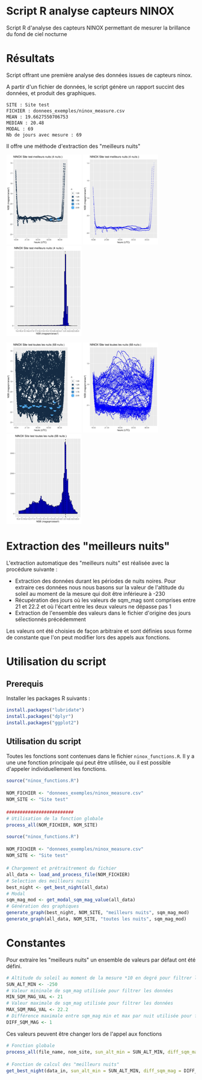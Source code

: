 # Script R analyse capteurs NINOX
Script R d'analyse des capteurs NINOX permettant de mesurer la brillance du fond de ciel nocturne

# Résultats
Script offrant une première analyse des données issues de capteurs ninox.

A partir d'un fichier de données, le script génère un rapport succint des données, et produit des graphiques.

```
SITE : Site test
FICHIER : donnees_exemples/ninox_measure.csv
MEAN : 19.6627550706753
MEDIAN : 20.48
MODAL : 69
Nb de jours avec mesure : 69
```

Il offre une méthode d'extraction des "meilleurs nuits"

<p float="left">
<img src="docs/img/Site_test_meilleurs_nuits_densite2.jpg" width=200 alt="Graphique densité des meilleurs nuits">
<img src="docs/img/Site_test_meilleurs_nuits_densite.jpg" width=200 alt="Graphique densité des meilleurs nuits">
<img src="docs/img/Site_test_meilleurs_nuits_magnitude.jpg" width=200 alt="Graphique magnitude des meilleurs nuits">
</p>
<p float="left">
<img src="docs/img/Site_test_toutes_les_nuits_densite2.jpg" width=200 alt="Graphique densité de toutes les nuits">
<img src="docs/img/Site_test_toutes_les_nuits_densite.jpg" width=200 alt="Graphique densité de toutes les nuits">
<img src="docs/img/Site_test_toutes_les_nuits_magnitude.jpg" width=200 alt="Graphique magnitude de toutes les nuits">
</p>

# Extraction des "meilleurs nuits"

L'extraction automatique des "meilleurs nuits" est réalisée avec la procédure suivante :

 * Extraction des données durant les périodes de nuits noires. Pour extraire ces données nous nous basons sur la valeur de l'altitude du soleil au moment de la mesure qui doit être inférieure à -230
 * Récupération des jours où les valeurs de sqm_mag sont comprises entre 21 et 22.2 et où l'écart entre les deux valeurs ne dépasse pas 1
 * Extraction de l'ensemble des valeurs dans le fichier d'origine des jours sélectionnés précédemment

Les valeurs ont été choisies de façon arbitraire et sont définies sous forme de constante que l'on peut modifier lors des appels aux fonctions.

# Utilisation du script
## Prerequis
Installer les packages R suivants :

```R
install.packages("lubridate")
install.packages("dplyr")
install.packages("ggplot2")
```


## Utilisation du script

Toutes les fonctions sont contenues dans le fichier `ninox_functions.R`. Il y a une une fonction principale qui peut être utilisée, ou il est possible d'appeler individuellement les fonctions.

```R
source("ninox_functions.R")

NOM_FICHIER <- "donnees_exemples/ninox_measure.csv"
NOM_SITE <- "Site test"

#########################
# Utilisation de la fonction globale
process_all(NOM_FICHIER, NOM_SITE)
```

```R
source("ninox_functions.R")

NOM_FICHIER <- "donnees_exemples/ninox_measure.csv"
NOM_SITE <- "Site test"

# Chargement et prétraitrement du fichier
all_data <- load_and_process_file(NOM_FICHIER)
# Selection des meilleurs nuits
best_night <- get_best_night(all_data)
# Modal
sqm_mag_mod <- get_modal_sqm_mag_value(all_data)
# Génération des graphiques
generate_graph(best_night, NOM_SITE, "meilleurs nuits", sqm_mag_mod)
generate_graph(all_data, NOM_SITE, "toutes les nuits", sqm_mag_mod)
```

# Constantes
Pour extraire les "meilleurs nuits" un ensemble de valeurs par défaut ont été défini.

```R
# Altitude du soleil au moment de la mesure *10 en degré pour filtrer les données
SUN_ALT_MIN <- -250
# Valeur mininale de sqm_mag utilisée pour filtrer les données
MIN_SQM_MAG_VAL <- 21
# Valeur maximale de sqm_mag utilisée pour filtrer les données
MAX_SQM_MAG_VAL <- 22.2
# Différence maximale entre sqm_mag min et max par nuit utilisée pour filtrer les données
DIFF_SQM_MAG <- 1
```

Ces valeurs peuvent être changer lors de l'appel aux fonctions
```R
# Fonction globale
process_all(file_name, nom_site, sun_alt_min = SUN_ALT_MIN, diff_sqm_mag = DIFF_SQM_MAG, min_sqm_mag_val = MIN_SQM_MAG_VAL, max_sqm_mag_val = MAX_SQM_MAG_VAL)

# Fonction de calcul des "meilleurs nuits"
get_best_night(data_in, sun_alt_min = SUN_ALT_MIN, diff_sqm_mag = DIFF_SQM_MAG, min_sqm_mag_val = MIN_SQM_MAG_VAL, max_sqm_mag_val = MAX_SQM_MAG_VAL)
```